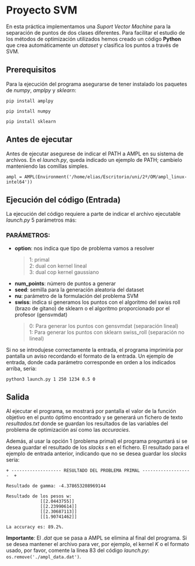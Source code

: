 # Proyecto SVM

En esta práctica implementamos una *Suport Vector Machine* para la separación de puntos de dos clases diferentes. Para facilitar el estudio de los métodos de optimización utilizados hemos creado un código **Python** que crea automáticamente un *dataset* y clasifica los puntos a través de SVM.

## Prerequisitos

Para la ejecución del programa asegurarse de tener instalado los paquetes de *numpy*, *amplpy* y *sklearn*:

```
pip install amplpy

pip install numpy

pip install sklearn
```

## Antes de ejecutar

Antes de ejecutar asegurese de indicar el PATH a AMPL en su sistema de archivos. En el *launch.py*, queda indicado un ejemplo de PATH; cambielo manteniendo las comillas simples. 

```
ampl = AMPL(Environment('/home/elias/Escritorio/uni/2º/OM/ampl_linux-intel64'))
```

## Ejecución del código (Entrada)

La ejecución del código requiere a parte de indicar el archivo ejecutable *launch.py* 5 parámetros más:

### PARÁMETROS:
- **option**: nos indica que tipo de problema vamos a resolver <br/>
    >1: primal<br/>
    >2: dual con kernel lineal<br/>
    >3: dual cop kernel gaussiano<br/>
- **num_points**: número de puntos a generar
- **seed**: semilla para la generación aleatoria del dataset
- **nu**: parámetro de la formulación del problema SVM
- **swiss**: indica si generamos los puntos con el algoritmo del swiss roll
         (brazo de gitano) de sklearn o el algoritmo proporcionado
         por el profesor (gensvmdat)
    >0: Para generar los puntos con gensvmdat (separación lineal)<br/>
    >1: Para generar los puntos con sklearn swiss_roll (separación no lineal)<br/>
  
Si no se introdujese correctamente la entrada, el programa imprimiria por pantalla un aviso recordando el formato de la entrada. Un ejemplo de entrada, donde cada parámetro corresponde en orden a los indicados arriba, seria:

```
python3 launch.py 1 250 1234 0.5 0
```

## Salida

Al ejecutar el programa, se mostrará por pantalla el valor de la función objetivo en el punto óptimo encontrado y se generará un fichero de texto *resultados.txt* donde se guardan los resultados de las variables del problema de optimización así como las *accuracies*. 

Además, al usar la opción 1 (problema primal) el programa preguntará si se desea guardar el resultado de los *slacks s* en el fichero. El resultado para el ejemplo de entrada anterior, indicando que no se desea guardar los *slacks* seria:

```
+ ------------------- RESULTADO DEL PROBLEMA PRIMAL -------------------  +

Resultado de gamma: -4.378653208969144

Resultado de los pesos w:
             [[2.0443755]]
             [[2.23990614]]
             [[2.30687113]]
             [[1.90741462]]

La accuracy es: 89.2%.
```

**Importante**: El *.dat* que se pasa a AMPL se elimina al final del programa. Si se desea mantener el archivo para ver, por ejemplo, el kernel *K* o el formato usado, por favor, comente la línea 83 del código *launch.py*: ```os.remove('./ampl_data.dat')```.
